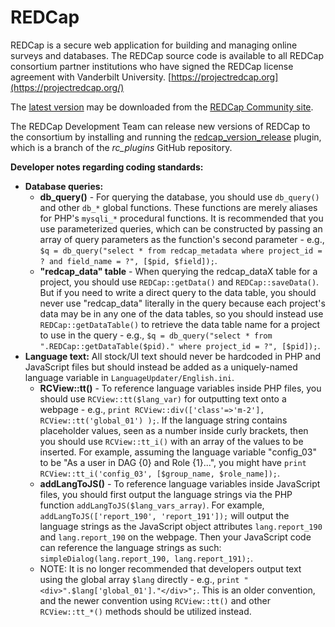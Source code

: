 # REDCap #

REDCap is a secure web application for building and managing online surveys and databases.
The REDCap source code is available to all REDCap consortium partner institutions who have 
signed the REDCap license agreement with Vanderbilt University. [https://projectredcap.org](https://projectredcap.org/)

The [latest version](https://community.projectredcap.org/custom/download.php) may be downloaded from the [REDCap Community site](https://community.projectredcap.org/).

The REDCap Development Team can release new versions of REDCap to the consortium by installing and running the
[redcap_version_release](https://github.com/vanderbilt/rc_plugins/tree/redcap_version_release) plugin, which is a branch of the _rc_plugins_ GitHub repository.

**Developer notes regarding coding standards:**
 - **Database queries:**
   - **db_query()** - For querying the database, you should use `db_query()` and other `db_*` global functions. These functions are merely aliases for PHP's `mysqli_*` procedural functions. It is recommended that you use parameterized queries, which can be constructed by passing an array of query parameters as the function's second parameter - e.g., `$q = db_query("select * from redcap_metadata where project_id = ? and field_name = ?", [$pid, $field]);`.
   - **"redcap_data" table** - When querying the redcap_dataX table for a project, you should use `REDCap::getData()` and `REDCap::saveData()`. But if you need to write a direct query to the data table, you should never use "redcap_data" literally in the query because each project's data may be in any one of the data tables, so you should instead use `REDCap::getDataTable()` to retrieve the data table name for a project to use in the query - e.g., `$q = db_query("select * from ".REDCap::getDataTable($pid)." where project_id = ?", [$pid]);`.
 - **Language text:** All stock/UI text should never be hardcoded in PHP and JavaScript files but should instead be added as a uniquely-named language variable in `LanguageUpdater/English.ini`.
   - **RCView::tt()** - To reference language variables inside PHP files, you should use `RCView::tt($lang_var)` for outputting text onto a webpage - e.g., `print RCView::div(['class'=>'m-2'], RCView::tt('global_01') );`. If the language string contains placeholder values, seen as a number inside curly brackets, then you should use `RCView::tt_i()` with an array of the values to be inserted. For example, assuming the language variable "config_03" to be "As a user in DAG {0} and Role {1}...", you might have `print RCView::tt_i('config_03', [$group_name, $role_name]);`.
   - **addLangToJS()** - To reference language variables inside JavaScript files, you should first output the language strings via the PHP function `addLangToJS($lang_vars_array)`. For example, `addLangToJS(['report_190', 'report_191']);` will output the language strings as the JavaScript object attributes `lang.report_190` and `lang.report_190` on the webpage. Then your JavaScript code can reference the language strings as such: `simpleDialog(lang.report_190, lang.report_191);`.
   - NOTE: It is no longer recommended that developers output text using the global array `$lang` directly - e.g., `print "<div>".$lang['global_01']."</div>";`. This is an older convention, and the newer convention using `RCView::tt()` and other  `RCView::tt_*()` methods should be utilized instead.
